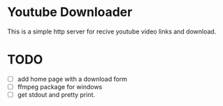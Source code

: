 # Youtube Downloader

This is a simple http server for recive youtube video links and download.

# TODO

- [ ] add home page with a download form
- [ ] ffmpeg package for windows
- [ ] get stdout and pretty print.
